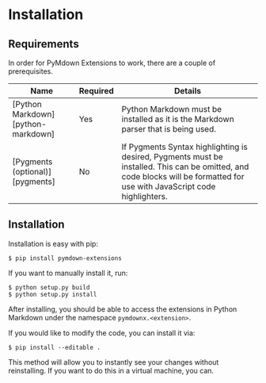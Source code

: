 # Installation

## Requirements

In order for PyMdown Extensions to work, there are a couple of prerequisites.

Name                               | Required | Details
---------------------------------- | -------- | -------
[Python Markdown][python-markdown] | Yes      | Python Markdown must be installed as it is the Markdown parser that is being used.
[Pygments (optional)][pygments]    | No       | If Pygments Syntax highlighting is desired, Pygments must be installed.  This can be omitted, and code blocks will be formatted for use with JavaScript code highlighters.

## Installation

Installation is easy with pip:

```console
$ pip install pymdown-extensions
```

If you want to manually install it, run:

```console
$ python setup.py build
$ python setup.py install
```

After installing, you should be able to access the extensions in Python Markdown under the namespace
`pymdownx.<extension>`.

If you would like to modify the code, you can install it via:

```console
$ pip install --editable .
```

This method will allow you to instantly see your changes without reinstalling.  If you want to do this in a virtual
machine, you can.
